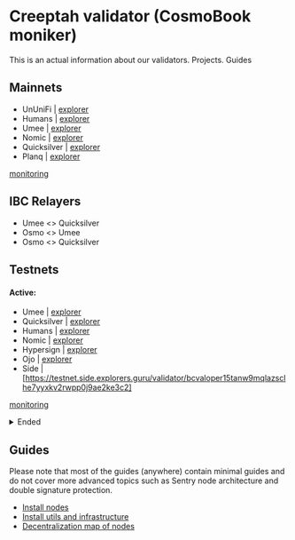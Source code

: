 # Creeptah validator (CosmoBook moniker)
This is an actual information about our validators. Projects. Guides
## Mainnets

- UnUniFi     | [explorer](https://explorer.creeptah.xyz/UnUniFi/staking/ununifivaloper1ydtts8a9r5jr0qmls9cy60p2j9ewvg6mk0rsrd)
- Humans      | [explorer](https://explorer.creeptah.xyz/humans/staking/humanvaloper1mynwzahw0kgcsanw5y7z63lp7kk98wrjsxfgg0)
- Umee        | [explorer](https://explorer.creeptah.xyz/umee/staking/umeevaloper1y5w9vx6qe0ta55z44l505lvmcl9qqjx48733ck)
- Nomic       | [explorer](https://app.nomic.io/staking?validator=nomic1dnzukwt5p5zzf2p7k5hm057c9539t07tqcezre&modal=info)
- Quicksilver | [explorer](https://explorer.creeptah.xyz/quicksilver/staking/quickvaloper150fjce8p3j6j64axzjhhfz0exk4kda79z29hk7)
- Planq       | [explorer](https://explorer.creeptah.xyz/planq/staking/plqvaloper1nnygsslaytzs5ncm396j800sj5nld0hk5tyl4m)

[monitoring](https://monitoring.creeptah.xyz)
## IBC Relayers
- Umee <> Quicksilver
- Osmo <> Umee
- Osmo <> Quicksilver

## Testnets

#### Active:

- Umee        | [explorer](https://explorer.creeptah.xyz/testnet-umee/staking/umeevaloper1hm0hm24x3ejjtclz07ughwtltd9dslhkvz9zen)
- Quicksilver | [explorer](https://explorer.creeptah.xyz/testnet-quicksilver/staking/quickvaloper1hm0hm24x3ejjtclz07ughwtltd9dslhktepdms)
- Humans      | [explorer](https://explorer.creeptah.xyz/testnet-humans/staking/humanvaloper13eqtwyfn74r87gqzpjertmhwzkwc3jrdf4mr9d)
- Nomic       | [explorer](https://testnet.nomic.io/staking?validator=nomic1emuda4e5x2ss5638tj5m0mv4e5m92nxyzmg7j9&modal=info)
- Hypersign   | [explorer](https://explorer.creeptah.xyz/testnet-hypersign/staking/hidvaloper1hm0hm24x3ejjtclz07ughwtltd9dslhkrpwf33)
- Ojo         | [explorer](https://explorer.creeptah.xyz/ojo/staking/ojovaloper1hm0hm24x3ejjtclz07ughwtltd9dslhkysaf6l)
- Side        | [https://testnet.side.explorers.guru/validator/bcvaloper15tanw9mqlazsclhe7yyxkv2rwpp0j9ae2ke3c2]

[monitoring](https://testnet-monitoring.creeptah.xyz)
<details>
<summary>Ended</summary>

- Akash Network
- Stratos
- Quai Network - Bronse Age
- Archway
- Ares Protocol
- Paloma
- Subspace - Gemini1
- Quicksilver - KillerQueen
- StaFi - public testnet №1-3
- Stride - PoolParty
- Sei - Seinami
- obol
- Subspase - Gemini2
- haqq
- ollo
- IronFish
- Minima
- Sui (devnet)
- Uptick
- Masa Finance
- Massa
- Bundlr (devnet)
- Humans
- Defund
- StarkNet
- peaq
- Nibiru
- Okp4
</details>

## Guides

Please note that most of the guides (anywhere) contain minimal guides and do not cover more advanced topics such as Sentry node architecture and double signature protection.
- [Install nodes](https://github.com/glukosseth/gitbook_creeptah)
- [Install utils and infrastructure](https://github.com/glukosseth/gitbook_creeptah/tree/main/utils)
- [Decentralization map of nodes](https://github.com/glukosseth/geostat)
